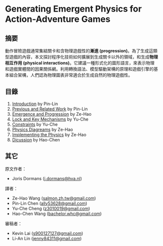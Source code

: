 # Generating Emergent Physics for Action-Adventure Games 

## 摘要

動作冒險遊戲通常集結關卡和含物理遊戲性的**漸進 (progression)**。為了生成這類型遊戲的內容，本文探討程序化技術如何擴展到生成關卡以外的領域，和生成**物理相互作用 (physical interactions)**。它建議一種形式化的圖形語言，來表示物理和遊戲實體間的因果關係網。利用轉換語法、模型驅動架構的原理和遊戲引擎的基本組合架構，人們認為物理圖表非常適合於生成自然的物理遊戲性。

## 目錄

1. [Introduction](chpater1.md) by Pin-Lin
2. [Previous and Related Work](chapter2.md) by Pin-Lin
3. [Emergence and Progression](chapter3.md) by Ze-Hao
4. [Lock and Key Mechanisms](chapter4.md) by Yu-Che
5. [Constraints](chapter5.md) by Yu-Che
6. [Physics Diagreams](chapter6.md) by Ze-Hao
7. [Implementing the Physics](chapter7.md) by Ze-Hao
8. [Dicussion](chapter8.md) by Hao-Chen

## 其它

原文作者：
  * Joris Dormans ([j.dormans@hva.nl](j.dormans@hva.nl))

譯者：
  * Ze-Hao Wang (salmon.zh.tw@gmail.com)
  * Pin-Lin Chen (ally53628@gmail.com)
  * Yu-Che Cheng (z3010019@gmail.com)
  * Hao-Chen Wang (bachelor.whc@gmail.com)

審稿者：
  * Kevin Lai (s900127127@gmail.com)
  * Li-An Lin (jenny84311@gmail.com)
